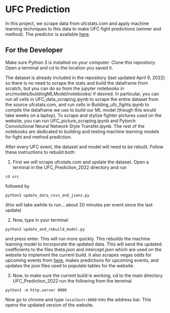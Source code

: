 # UFC Prediction

In this project, we scrape data from ufcstats.com and apply machine learning techniques to this data to make UFC fight predictions (winner and method). The predictor is available [here](https://alexchandler100.github.io/UFC_Prediction_2022/).

## For the Developer

Make sure Python 3 is installed on your computer. Clone this repository. Open a terminal and cd to the location you saved it.

The dataset is already included in the repository (last updated April 9, 2022) so there is no need to scrape the stats and build the dataframe from scratch, but you can do so from the jupyter notebooks in src/models/buildingMLModel/notebooks/ if desired. In particular, you can run all cells in UFC_data_scraping.ipynb to scrape the entire dataset from the source ufcstats.com, and run cells in Building_ufc_fights.ipynb to compile the dataframe we use to build our ML model (though this would take weeks on a laptop). To scrape and stylize fighter pictures used on the website, you can run UFC_picture_scraping.ipynb and Pytorch Convolutional Neural Network Style Transfer.ipynb. The rest of the notebooks are dedicated to building and testing machine learning models for fight and method prediction.

After every UFC event, the dataset and model will need to be rebuilt. Follow these instructions to rebuild both:

1. First we will scrape ufcstats.com and update the dataset. Open a terminal in the UFC_Prediction_2022 directory and run

```console
cd src
```

followed by

```console
python3 update_data_csvs_and_jsons.py
```

(this will take awhile to run... about 20 minutes per event since the last update)

2. Now, type in your terminal:
```console
python3 update_and_rebuild_model.py
```
and press enter. This will run more quickly. This rebuilds the machine learning model to incorporate the updated data. This will send the updated coefficients to the files theta.json and intercept.json which are used on the website to implement the current build. It also scrapes vegas odds for upcoming events from [here](https://bestfightodds.com), makes predictions for upcoming events, and updates the json files used to populate tables for the website.

3. Now, to make sure the current build is working, cd to the main directory UFC_Prediction_2022 run the following from the terminal

```console
python3 -m http.server 8000
```

Now go to chrome and type `localhost:8000` into the address bar. This opens the updated version of the website.
